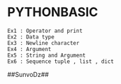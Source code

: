 # PYTHONBASIC

```
Ex1 : Operator and print
Ex2 : Data type
Ex3 : Newline character
Ex4 : Argument
Ex5 : String and Argument
Ex6 : Sequence tuple , list , dict

```

##SunvoDz##
